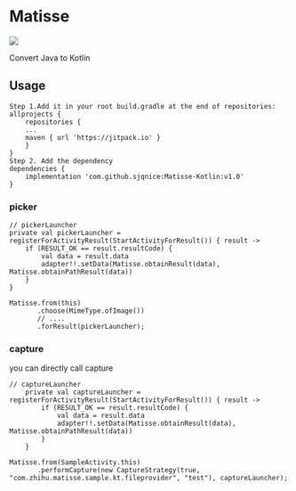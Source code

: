 # Matisse

[![](https://jitpack.io/v/sjqnice/Matisse-Kotlin.svg)](https://jitpack.io/#sjqnice/Matisse-Kotlin)

Convert Java to Kotlin

## Usage
```
Step 1.Add it in your root build.gradle at the end of repositories:
allprojects {
    repositories {
    ...
    maven { url 'https://jitpack.io' }
    }
}
Step 2. Add the dependency
dependencies {
    implementation 'com.github.sjqnice:Matisse-Kotlin:v1.0'
}
```
### picker
```
// pickerLauncher
private val pickerLauncher = registerForActivityResult(StartActivityForResult()) { result ->
    if (RESULT_OK == result.resultCode) {
        val data = result.data
        adapter!!.setData(Matisse.obtainResult(data), Matisse.obtainPathResult(data))
    }
}

Matisse.from(this)
       .choose(MimeType.ofImage())
       // ....
       .forResult(pickerLauncher);
```


### capture
you can directly call capture
```
// captureLauncher
    private val captureLauncher = registerForActivityResult(StartActivityForResult()) { result ->
        if (RESULT_OK == result.resultCode) {
            val data = result.data
            adapter!!.setData(Matisse.obtainResult(data), Matisse.obtainPathResult(data))
        }
    }

Matisse.from(SampleActivity.this)
       .performCapture(new CaptureStrategy(true, "com.zhihu.matisse.sample.kt.fileprovider", "test"), captureLauncher);
```
